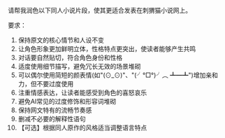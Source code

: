 请帮我润色以下同人小说片段，使其更适合发表在刺猬猫小说网上。

要求：
1. 保持原文的核心情节和人设不变
2. 让角色形象更加鲜明立体，性格特点更突出，使读者能够产生共鸣
3. 对话要自然贴切，符合角色身份和性格
4. 适度使用细节描写，避免冗长无效的场景堆砌
5. 可以偶尔使用简短的颜表情(如"(⊙_⊙)"、"(╯°□°)╯︵ ┻━┻")增加亲和力，但不要过度使用
6. 注重情感表达，让读者能感受到角色的喜怒哀乐
7. 避免AI常见的过度修饰和形容词堆砌
8. 保持网文特有的流畅节奏感
9. 删减不必要的解释性语句
10. 【可选】根据同人原作的风格适当调整语言特点